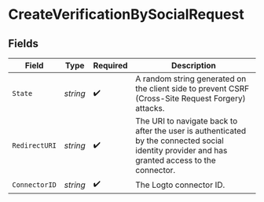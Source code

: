 # CreateVerificationBySocialRequest


## Fields

| Field                                                                                                                                          | Type                                                                                                                                           | Required                                                                                                                                       | Description                                                                                                                                    |
| ---------------------------------------------------------------------------------------------------------------------------------------------- | ---------------------------------------------------------------------------------------------------------------------------------------------- | ---------------------------------------------------------------------------------------------------------------------------------------------- | ---------------------------------------------------------------------------------------------------------------------------------------------- |
| `State`                                                                                                                                        | *string*                                                                                                                                       | :heavy_check_mark:                                                                                                                             | A random string generated on the client side to prevent CSRF (Cross-Site Request Forgery) attacks.                                             |
| `RedirectURI`                                                                                                                                  | *string*                                                                                                                                       | :heavy_check_mark:                                                                                                                             | The URI to navigate back to after the user is authenticated by the connected social identity provider and has granted access to the connector. |
| `ConnectorID`                                                                                                                                  | *string*                                                                                                                                       | :heavy_check_mark:                                                                                                                             | The Logto connector ID.                                                                                                                        |